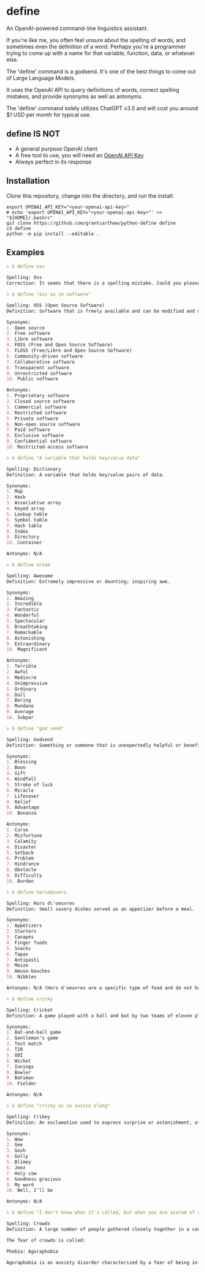 # define

An OpenAI-powered command-line linguistics assistant.

If you're like me, you often feel unsure about the spelling of words, and sometimes even the definition of a word. Perhaps you're a programmer trying to come up with a name for that variable, function, data, or whatever else.

The 'define' command is a godsend. It's one of the best things to come out of Large Language Models.

It uses the OpenAI API to query definitions of words, correct spelling mistakes, and provide synonyms as well as antonyms.

The 'define' command solely utilizes ChatGPT v3.5 and will cost you around $1 USD per month for typical use.

## define IS NOT

- A general purpose OpenAI client
- A free tool to use, you will need an [OpenAI API Key](https://platform.openai.com/account/api-keys)
- Always perfect in its response

## Installation

Clone this repository, change into the directory, and run the install:

```shell
export OPENAI_API_KEY="<your-openai-api-key>"
# echo 'export OPENAI_API_KEY="<your-openai-api-key>"' >> "${HOME}/.bashrc"
git clone https://github.com/grantcarthew/python-define define
cd define
python -m pip install --editable .
```

## Examples

```markdown
> $ define oss

Spelling: Oss
Correction: It seems that there is a spelling mistake. Could you please provide more context or clarify the word you are referring to?

> $ define "oss as in software"

Spelling: OSS (Open Source Software)
Definition: Software that is freely available and can be modified and distributed by anyone.

Synonyms:
1. Open source
2. Free software
3. Libre software
4. FOSS (Free and Open Source Software)
5. FLOSS (Free/Libre and Open Source Software)
6. Community-driven software
7. Collaborative software
8. Transparent software
9. Unrestricted software
10. Public software

Antonyms:
1. Proprietary software
2. Closed source software
3. Commercial software
4. Restricted software
5. Private software
6. Non-open source software
7. Paid software
8. Exclusive software
9. Confidential software
10. Restricted-access software

> $ define "A variable that holds key/value data"

Spelling: Dictionary
Definition: A variable that holds key/value pairs of data.

Synonyms:
1. Map
2. Hash
3. Associative array
4. Keyed array
5. Lookup table
6. Symbol table
7. Hash table
8. Index
9. Directory
10. Container

Antonyms: N/A

> $ define orsom

Spelling: Awesome
Definition: Extremely impressive or daunting; inspiring awe.

Synonyms:
1. Amazing
2. Incredible
3. Fantastic
4. Wonderful
5. Spectacular
6. Breathtaking
7. Remarkable
8. Astonishing
9. Extraordinary
10. Magnificent

Antonyms:
1. Terrible
2. Awful
3. Mediocre
4. Unimpressive
5. Ordinary
6. Dull
7. Boring
8. Mundane
9. Average
10. Subpar

> $ define "god send"

Spelling: Godsend
Definition: Something or someone that is unexpectedly helpful or beneficial.

Synonyms:
1. Blessing
2. Boon
3. Gift
4. Windfall
5. Stroke of luck
6. Miracle
7. Lifesaver
8. Relief
9. Advantage
10. Bonanza

Antonyms:
1. Curse
2. Misfortune
3. Calamity
4. Disaster
5. Setback
6. Problem
7. Hindrance
8. Obstacle
9. Difficulty
10. Burden

> $ define horseduvers

Spelling: Hors d\'oeuvres
Definition: Small savory dishes served as an appetizer before a meal.

Synonyms:
1. Appetizers
2. Starters
3. Canapés
4. Finger foods
5. Snacks
6. Tapas
7. Antipasti
8. Mezze
9. Amuse-bouches
10. Nibbles

Antonyms: N/A (Hors d'oeuvres are a specific type of food and do not have direct antonyms)

> $ define cricky

Spelling: Cricket
Definition: A game played with a ball and bat by two teams of eleven players on a large field.

Synonyms:
1. Bat-and-ball game
2. Gentleman's game
3. Test match
4. T20
5. ODI
6. Wicket
7. Innings
8. Bowler
9. Batsman
10. Fielder

Antonyms: N/A

> $ define "cricky as in aussie slang"

Spelling: Crikey
Definition: An exclamation used to express surprise or astonishment, often associated with Australian slang.

Synonyms:
1. Wow
2. Gee
3. Gosh
4. Golly
5. Blimey
6. Jeez
7. Holy cow
8. Goodness gracious
9. My word
10. Well, I'll be

Antonyms: N/A

> $ define "I don't know what it's called, but when you are scared of crouds?"

Spelling: Crowds
Definition: A large number of people gathered closely together in a confined space.

The fear of crowds is called:

Phobia: Agoraphobia

Agoraphobia is an anxiety disorder characterized by a fear of being in situations where escape might be difficult or help might not be available, often resulting in avoidance of crowded places or public spaces.

```
